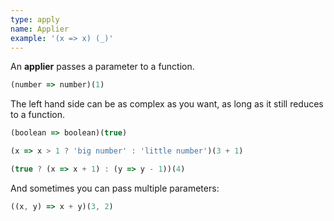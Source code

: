 ```yaml
---
type: apply
name: Applier
example: '(x => x) (_)'
---
```


An **applier** passes a parameter to a function.

```javascript
(number => number)(1)
```

The left hand side can be as complex as you want, as long as it still reduces to a function.

```javascript
(boolean => boolean)(true)
```
```javascript
(x => x > 1 ? 'big number' : 'little number')(3 + 1)
```
```javascript
(true ? (x => x + 1) : (y => y - 1))(4)
```

And sometimes you can pass multiple parameters:

```javascript
((x, y) => x + y)(3, 2)
```
